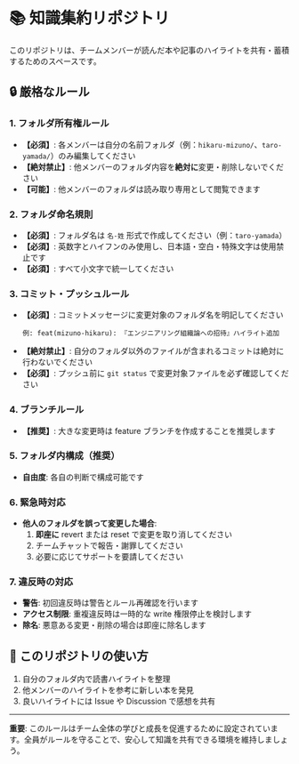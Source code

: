# 📚 知識集約リポジトリ

このリポジトリは、チームメンバーが読んだ本や記事のハイライトを共有・蓄積するためのスペースです。

## 🔒 厳格なルール

### 1. フォルダ所有権ルール

- **【必須】**: 各メンバーは自分の名前フォルダ（例：`hikaru-mizuno/`、`taro-yamada/`）のみ編集してください
- **【絶対禁止】**: 他メンバーのフォルダ内容を**絶対に**変更・削除しないでください
- **【可能】**: 他メンバーのフォルダは読み取り専用として閲覧できます

### 2. フォルダ命名規則

- **【必須】**: フォルダ名は `名-姓` 形式で作成してください（例：`taro-yamada`）
- **【必須】**: 英数字とハイフンのみ使用し、日本語・空白・特殊文字は使用禁止です
- **【必須】**: すべて小文字で統一してください

### 3. コミット・プッシュルール

- **【必須】**: コミットメッセージに変更対象のフォルダ名を明記してください
  ```
  例: feat(mizuno-hikaru): 『エンジニアリング組織論への招待』ハイライト追加
  ```
- **【絶対禁止】**: 自分のフォルダ以外のファイルが含まれるコミットは絶対に行わないでください
- **【必須】**: プッシュ前に `git status` で変更対象ファイルを必ず確認してください

### 4. ブランチルール

- **【推奨】**: 大きな変更時は feature ブランチを作成することを推奨します

### 5. フォルダ内構成（推奨）

- **自由度**: 各自の判断で構成可能です

### 6. 緊急時対応

- **他人のフォルダを誤って変更した場合**:
  1. **即座に** revert または reset で変更を取り消してください
  2. チームチャットで報告・謝罪してください
  3. 必要に応じてサポートを要請してください

### 7. 違反時の対応

- **警告**: 初回違反時は警告とルール再確認を行います
- **アクセス制限**: 重複違反時は一時的な write 権限停止を検討します
- **除名**: 悪意ある変更・削除の場合は即座に除名します

## 📖 このリポジトリの使い方

1. 自分のフォルダ内で読書ハイライトを整理
2. 他メンバーのハイライトを参考に新しい本を発見
3. 良いハイライトには Issue や Discussion で感想を共有

---

**重要**: このルールはチーム全体の学びと成長を促進するために設定されています。全員がルールを守ることで、安心して知識を共有できる環境を維持しましょう。
